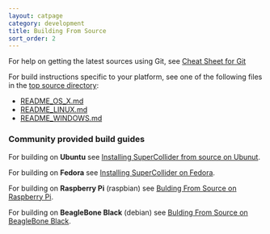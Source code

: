 ```yaml
---
layout: catpage
category: development
title: Building From Source
sort_order: 2
---
```


For help on getting the latest sources using Git, see [Cheat Sheet for Git](git-cheat-sheet.html)

For build instructions specific to your platform, see one of the following files in the [top source directory](https://github.com/supercollider/supercollider):
* [README_OS_X.md](https://raw.github.com/supercollider/supercollider/master/README_OS_X.md)
* [README_LINUX.md](https://raw.github.com/supercollider/supercollider/master/README_LINUX.md)
* [README_WINDOWS.md](https://raw.github.com/supercollider/supercollider/master/README_WINDOWS.md)

### Community provided build guides  

For building on **Ubuntu** see [Installing SuperCollider from source on Ubunut](https://github.com/supercollider/supercollider/wiki/Installing-SuperCollider-from-source-on-Ubuntu).

For building on **Fedora** see [Installing SuperCollider on Fedora](https://github.com/supercollider/supercollider/wiki/Installing-SuperCollider-on-Fedora).

For building on **Raspberry Pi** (raspbian) see [Bulding From Source on Raspberry Pi](building-raspberrypi.html).

For building on **BeagleBone Black** (debian) see [Bulding From Source on BeagleBone Black](building-beagleboneblack.html).
